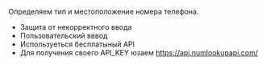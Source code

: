 Определяем тип и местоположение номера телефона.
- Защита от некорректного ввода
- Пользовательский вввод
- Используеться бесплатыный API
- Для получения своего API_KEY юзаем https://api.numlookupapi.com/
